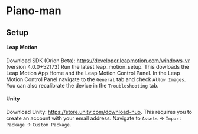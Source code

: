 # Piano-man

## Setup
#### Leap Motion
Download SDK (Orion Beta): https://developer.leapmotion.com/windows-vr (version 4.0.0+52173)
Run the latest leap_motion_setup. This dowloads the Leap Motion App Home and the Leap Motion Control Panel.
In the Leap Motion Control Panel navigate to the `General` tab and check `Allow Images`. You can also recalibrate the device in the `Troubleshooting` tab. 

#### Unity
Download Unity: https://store.unity.com/download-nuo.  This requires you to create an account with your email address. 
Navigate to `Assets` -> `Import Package` -> `Custom Package`. 